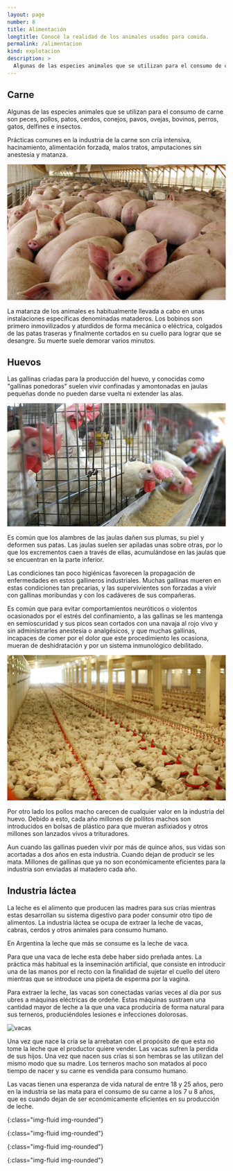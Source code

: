 ```yaml
---
layout: page
number: 8
title: Alimentación
longtitle: Conocé la realidad de los animales usados para comida.
permalink: /alimentacion
kind: explotacion
description: >
  Algunas de las especies animales que se utilizan para el consumo de carne son peces, pollos, patos, cerdos, conejos, pavos, ovejas, bovinos, perros, gatos, delfines e insectos. Prácticas comunes en la industria de la carne son cría intensiva, hacinamiento, alimentación forzada, malos tratos, amputaciones sin anestesia y matanza.
---
```



<div class="row">
<div class="col-xl-4 col-md-12" markdown="1">

## Carne 

Algunas de las especies animales que se utilizan para el consumo de carne son peces, pollos, patos, cerdos, conejos, pavos, ovejas, bovinos, perros, gatos, delfines e insectos.
 

Prácticas comunes en la industria de la carne son cría intensiva, hacinamiento, alimentación forzada, malos tratos, amputaciones sin anestesia y matanza.

![cerdos]

La matanza de los animales es habitualmente llevada a cabo en unas instalaciones específicas denominadas mataderos. Los bobinos son primero inmovilizados y aturdidos de forma mecánica o eléctrica, colgados de las patas traseras y finalmente cortados en su cuello para lograr que se desangre. Su muerte suele demorar varios minutos.

</div>

<div class="col-xl-4 col-md-6" markdown="1">

## Huevos

Las gallinas criadas para la producción del huevo, y conocidas como "gallinas ponedoras" suelen vivir confinadas y amontonadas en jaulas pequeñas donde no pueden darse vuelta ni extender las alas.
 
![gallinas1]

Es común que los alambres de las jaulas dañen sus plumas, su piel y deformen sus patas. Las jaulas suelen ser apiladas unas sobre otras, por lo que los excrementos caen a través de ellas, acumulándose en las jaulas que se encuentran en la parte inferior.

Las condiciones tan poco higiénicas favorecen la propagación de enfermedades en estos gallineros industriales. Muchas gallinas mueren en estas condiciones tan precarias, y las supervivientes son forzadas a vivir con gallinas moribundas y con los cadáveres de sus compañeras.

Es común que para evitar comportamientos neuróticos o violentos ocasionados por el estrés del confinamiento, a las gallinas se les mantenga en semioscuridad y sus picos sean cortados con una navaja al rojo vivo y sin administrarles anestesia o analgésicos, y que muchas gallinas, incapaces de comer por el dolor que este procedimiento les ocasiona, mueran de deshidratación y por un sistema inmunológico debilitado.

![gallinas2]
 
Por otro lado los pollos macho carecen de cualquier valor en la industria del huevo. Debido a esto, cada año millones de pollitos machos son introducidos en bolsas de plástico para que mueran asfixiados y otros millones son lanzados vivos a trituradores.
 
Aun cuando las gallinas pueden vivir por más de quince años, sus vidas son acortadas a dos años en esta industria. Cuando dejan de producir se les mata. Millones de gallinas que ya no son económicamente eficientes para la industria son enviadas al matadero cada año.


</div>

<div class="col-xl-4 col-md-6" markdown="1">

## Industria láctea

La leche es el alimento que producen las madres para sus crías mientras estas desarrollan su sistema digestivo para poder consumir otro tipo de alimentos. La industria láctea se ocupa de extraer la leche de vacas, cabras, cerdos y otros animales para consumo humano. 

En Argentina la leche que más se consume es la leche de vaca.

Para que una vaca de leche esta debe haber sido preñada antes. La práctica más habitual es la inseminación artificial, que consiste en introducir una de las manos por el recto con la finalidad de sujetar el cuello del útero mientras que se introduce una pipeta de esperma por la vagina.

Para extraer la leche, las vacas son conectadas varias veces al día por sus ubres a máquinas eléctricas de ordeñe. Estas máquinas sustraen una cantidad mayor de leche a la que una vaca produciría de forma natural para sus terneros, produciéndoles lesiones e infecciones dolorosas.

![vacas]

Una vez que nace la cría se la arrebatan con el propósito de que esta no tome la leche que el productor quiere vender. Las vacas sufren la perdida de sus hijos. Una vez que nacen sus crías si son hembras se las utilizan del mismo modo que su madre. Los terneros macho son matados al poco tiempo de nacer y su carne es vendida para consumo humano.

Las vacas tienen una esperanza de vida natural de entre 18 y 25 años, pero en la industria se las mata para el consumo de su carne a los 7 u 8 años, que es cuando dejan de ser económicamente eficientes en su producción de leche.


</div>
</div>

[cerdos]: images/08-cerdos.jpeg
{:class="img-fluid img-rounded"}

[gallinas1]: images/08-gallinas1.jpeg
{:class="img-fluid img-rounded"}

[gallinas2]: images/08-gallinas2.jpeg
{:class="img-fluid img-rounded"}

[vacas]: images/08-vacas.png
{:class="img-fluid img-rounded"}